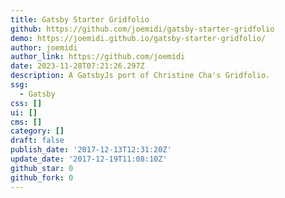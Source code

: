 ```yaml
---
title: Gatsby Starter Gridfolio
github: https://github.com/joemidi/gatsby-starter-gridfolio
demo: https://joemidi.github.io/gatsby-starter-gridfolio/
author: joemidi
author_link: https://github.com/joemidi
date: 2023-11-28T07:21:26.297Z
description: A GatsbyJs port of Christine Cha's Gridfolio.
ssg:
  - Gatsby
css: []
ui: []
cms: []
category: []
draft: false
publish_date: '2017-12-13T12:31:20Z'
update_date: '2017-12-19T11:08:10Z'
github_star: 0
github_fork: 0
---
```

